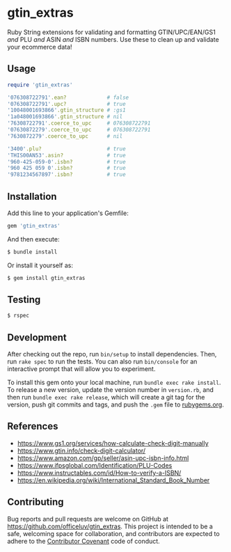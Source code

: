 # gtin_extras
Ruby String extensions for validating and formatting GTIN/UPC/EAN/GS1 _and_ PLU _and_ ASIN _and_ ISBN numbers. Use these to clean up and validate your ecommerce data!

## Usage

```ruby
require 'gtin_extras'

'076308722791'.ean?             # false
'076308722791'.upc?             # true
'10048001693866'.gtin_structure # :gs1
'1a048001693866'.gtin_structure # nil
'76308722791'.coerce_to_upc     # 076308722791
'07630872279'.coerce_to_upc     # 076308722791
'7630872279'.coerce_to_upc      # nil

'3400'.plu?                     # true
'THIS00AN53'.asin?              # true
'960-425-059-0'.isbn?           # true
'960 425 059 0'.isbn?           # true
'9781234567897'.isbn?           # true
```

## Installation

Add this line to your application's Gemfile:

```ruby
gem 'gtin_extras'
```

And then execute:

```sh
$ bundle install
```

Or install it yourself as:

```sh
$ gem install gtin_extras
```

## Testing

```sh
$ rspec
```

## Development

After checking out the repo, run `bin/setup` to install dependencies. Then, run `rake spec` to run the tests. You can also run `bin/console` for an interactive prompt that will allow you to experiment.

To install this gem onto your local machine, run `bundle exec rake install`. To release a new version, update the version number in `version.rb`, and then run `bundle exec rake release`, which will create a git tag for the version, push git commits and tags, and push the `.gem` file to [rubygems.org](https://rubygems.org).

## References

- https://www.gs1.org/services/how-calculate-check-digit-manually
- https://www.gtin.info/check-digit-calculator/
- https://www.amazon.com/gp/seller/asin-upc-isbn-info.html
- https://www.ifpsglobal.com/Identification/PLU-Codes
- https://www.instructables.com/id/How-to-verify-a-ISBN/
- https://en.wikipedia.org/wiki/International_Standard_Book_Number

## Contributing

Bug reports and pull requests are welcome on GitHub at https://github.com/officeluv/gtin_extras. This project is intended to be a safe, welcoming space for collaboration, and contributors are expected to adhere to the [Contributor Covenant](http://contributor-covenant.org) code of conduct.
